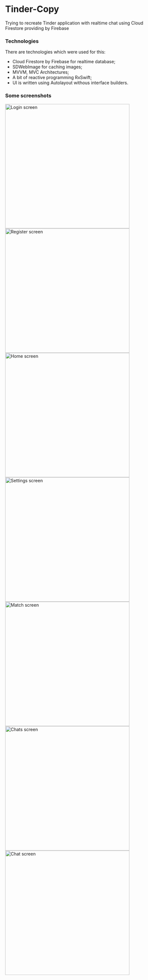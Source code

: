 # Tinder-Copy

Trying to recreate Tinder application with realtime chat using Cloud Firestore providing by Firebase 

### Technologies

There are technologies which were used for this:

 - Cloud Firestore by Firebase for realtime database;
 - SDWebImage for caching images;
 - MVVM, MVC Architectures;
 - A bit of reactive programming RxSwift;
 - UI is written using Autolayout withous interface builders.
 
### Some screenshots

<img src="Tinder-Copy/Screenshots/login.png" width=400 alt='Login screen'> <img src="Tinder-Copy/Screenshots/register.png" width=400 alt='Register screen'>
<img src="Tinder-Copy/Screenshots/home.png" width=400 alt='Home screen'>
<img src="Tinder-Copy/Screenshots/settings.png" width=400 alt='Settings screen'>
<img src="Tinder-Copy/Screenshots/match.png" width=400 alt='Match screen'>
<img src="Tinder-Copy/Screenshots/messages.png" width=400 alt='Chats screen'>
<img src="Tinder-Copy/Screenshots/chat.png" width=400 alt='Chat screen'>
